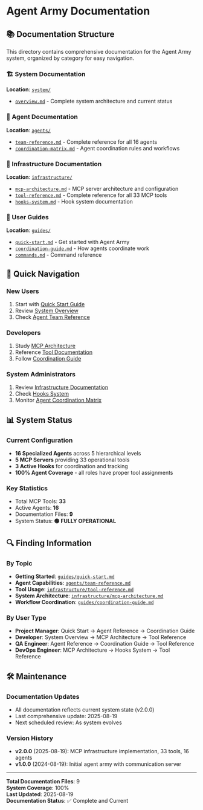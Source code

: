 # Agent Army Documentation

## 📚 Documentation Structure

This directory contains comprehensive documentation for the Agent Army system, organized by category for easy navigation.

### 🏗️ System Documentation
**Location**: [`system/`](system/)
- [`overview.md`](system/overview.md) - Complete system architecture and current status

### 👥 Agent Documentation  
**Location**: [`agents/`](agents/)
- [`team-reference.md`](agents/team-reference.md) - Complete reference for all 16 agents
- [`coordination-matrix.md`](agents/coordination-matrix.md) - Agent coordination rules and workflows

### 🔧 Infrastructure Documentation
**Location**: [`infrastructure/`](infrastructure/)  
- [`mcp-architecture.md`](infrastructure/mcp-architecture.md) - MCP server architecture and configuration
- [`tool-reference.md`](infrastructure/tool-reference.md) - Complete reference for all 33 MCP tools
- [`hooks-system.md`](infrastructure/hooks-system.md) - Hook system documentation

### 📖 User Guides
**Location**: [`guides/`](guides/)
- [`quick-start.md`](guides/quick-start.md) - Get started with Agent Army  
- [`coordination-guide.md`](guides/coordination-guide.md) - How agents coordinate work
- [`commands.md`](guides/commands.md) - Command reference

## 🚀 Quick Navigation

### New Users
1. Start with [Quick Start Guide](guides/quick-start.md)
2. Review [System Overview](system/overview.md)  
3. Check [Agent Team Reference](agents/team-reference.md)

### Developers
1. Study [MCP Architecture](infrastructure/mcp-architecture.md)
2. Reference [Tool Documentation](infrastructure/tool-reference.md)
3. Follow [Coordination Guide](guides/coordination-guide.md)

### System Administrators  
1. Review [Infrastructure Documentation](infrastructure/)
2. Check [Hooks System](infrastructure/hooks-system.md)
3. Monitor [Agent Coordination Matrix](agents/coordination-matrix.md)

## 📊 System Status

### Current Configuration
- **16 Specialized Agents** across 5 hierarchical levels
- **5 MCP Servers** providing 33 operational tools
- **3 Active Hooks** for coordination and tracking  
- **100% Agent Coverage** - all roles have proper tool assignments

### Key Statistics
- Total MCP Tools: **33** 
- Active Agents: **16**
- Documentation Files: **9**
- System Status: **🟢 FULLY OPERATIONAL**

## 🔍 Finding Information

### By Topic
- **Getting Started**: [`guides/quick-start.md`](guides/quick-start.md)
- **Agent Capabilities**: [`agents/team-reference.md`](agents/team-reference.md)
- **Tool Usage**: [`infrastructure/tool-reference.md`](infrastructure/tool-reference.md)
- **System Architecture**: [`infrastructure/mcp-architecture.md`](infrastructure/mcp-architecture.md)
- **Workflow Coordination**: [`guides/coordination-guide.md`](guides/coordination-guide.md)

### By User Type
- **Project Manager**: Quick Start → Agent Reference → Coordination Guide
- **Developer**: System Overview → MCP Architecture → Tool Reference  
- **QA Engineer**: Agent Reference → Coordination Guide → Tool Reference
- **DevOps Engineer**: MCP Architecture → Hooks System → Tool Reference

## 🛠️ Maintenance

### Documentation Updates
- All documentation reflects current system state (v2.0.0)
- Last comprehensive update: 2025-08-19
- Next scheduled review: As system evolves

### Version History
- **v2.0.0** (2025-08-19): MCP infrastructure implementation, 33 tools, 16 agents
- **v1.0.0** (2024-08-19): Initial agent army with communication server

---

**Total Documentation Files**: 9  
**System Coverage**: 100%  
**Last Updated**: 2025-08-19  
**Documentation Status**: ✅ Complete and Current